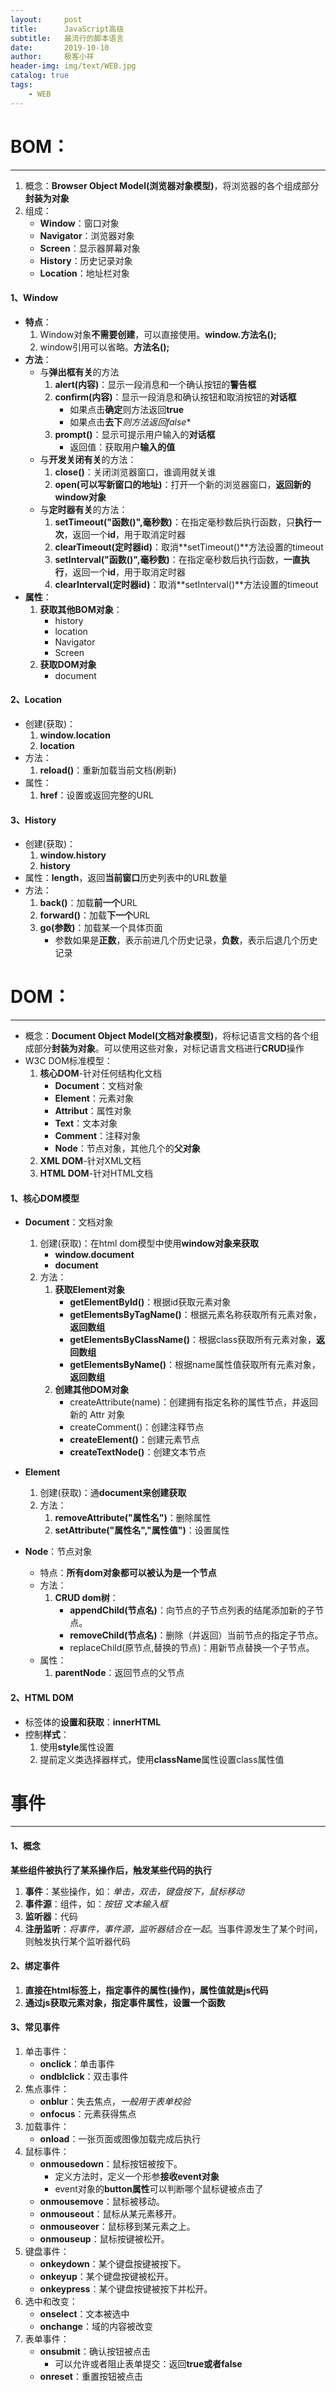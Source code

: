 ```yaml
---
layout:     post                    
title:      JavaScript高级
subtitle:   最流行的脚本语言               
date:       2019-10-10               
author:     极客小祥                      
header-img: img/text/WEB.jpg   
catalog: true              
tags:                                
    - WEB
---
```


# BOM：
<hr>

1. 概念：**Browser Object Model(浏览器对象模型)**，将浏览器的各个组成部分**封装为对象**
2. 组成：
    * **Window**：窗口对象
    * **Navigator**：浏览器对象
    * **Screen**：显示器屏幕对象
    * **History**：历史记录对象
    * **Location**：地址栏对象

#### 1、Window
* **特点**：
    1. Window对象**不需要创建**，可以直接使用。**window.方法名();**
    2. window引用可以省略。**方法名();**
* **方法**：
    * 与**弹出框有关**的方法
        1. **alert(内容)**：显示一段消息和一个确认按钮的**警告框**
        2. **confirm(内容)**：显示一段消息和确认按钮和取消按钮的**对话框**
            * 如果点击**确定**则方法返回**true**
            * 如果点击**去下***则方法返回**false**
        3. **prompt()**：显示可提示用户输入的**对话框**
            * 返回值：获取用户**输入的值**
    * 与**开发关闭有关**的方法：
        1. **close()**：关闭浏览器窗口，谁调用就关谁
        2. **open(可以写新窗口的地址)**：打开一个新的浏览器窗口，**返回新的window对象**
    * 与**定时器有关**的方法：
        1. **setTimeout("函数()",毫秒数)**：在指定毫秒数后执行函数，只**执行一次**，返回一个**id**，用于取消定时器
        2. **clearTimeout(定时器id)**：取消**setTimeout()**方法设置的timeout
        3. **setInterval("函数()",毫秒数)**：在指定毫秒数后执行函数，**一直执行**，返回一个**id**，用于取消定时器
        4. **clearInterval(定时器id)**：取消**setInterval()**方法设置的timeout
* **属性**：
    1. **获取其他BOM对象**：
        * history
        * location
        * Navigator
        * Screen
    2. **获取DOM对象**
        * document

#### 2、Location
* 创建(获取)：
    1. **window.location**
    2. **location**
* 方法：
    1. **reload()**：重新加载当前文档(刷新)
* 属性：
    1. **href**：设置或返回完整的URL

#### 3、History
* 创建(获取)：
    1. **window.history**
    2. **history**
* 属性：**length**，返回**当前窗口**历史列表中的URL数量
* 方法：
    1. **back()**：加载**前一个**URL
    2. **forward()**：加载**下一个**URL
    3. **go(参数)**：加载某一个具体页面
        * 参数如果是**正数**，表示前进几个历史记录，**负数**，表示后退几个历史记录

# DOM：
<hr>

* 概念：**Document Object Model(文档对象模型)**，将标记语言文档的各个组成部分**封装为对象**。可以使用这些对象，对标记语言文档进行**CRUD**操作
* W3C DOM标准模型：
    1. **核心DOM**-针对任何结构化文档
        * **Document**：文档对象
        * **Element**：元素对象
        * **Attribut**：属性对象
        * **Text**：文本对象
        * **Comment**：注释对象
        * **Node**：节点对象，其他几个的**父对象**
    2. **XML DOM**-针对XML文档
    3. **HTML DOM**-针对HTML文档

#### 1、核心DOM模型
* **Document**：文档对象
    1. 创建(获取)：在html dom模型中使用**window对象来获取**
        * **window.document**
        * **document**
    2. 方法：
        1. **获取Element对象**
            * **getElementById()**：根据id获取元素对象
            * **getElementsByTagName()**：根据元素名称获取所有元素对象，**返回数组**
            * **getElementsByClassName()**：根据class获取所有元素对象，**返回数组**
            * **getElementsByName()**：根据name属性值获取所有元素对象，**返回数组**
        2. **创建其他DOM对象**
            * createAttribute(name)：创建拥有指定名称的属性节点，并返回新的 Attr 对象
            * createComment()：创建注释节点
            * **createElement()**：创建元素节点
            * **createTextNode()**：创建文本节点

* **Element**
    1. 创建(获取)：通**document来创建获取**
    2. 方法：
        1. **removeAttribute("属性名")**：删除属性
        2. **setAttribute("属性名","属性值")**：设置属性

* **Node**：节点对象
    * 特点：**所有dom对象都可以被认为是一个节点**
    * 方法：
        1. **CRUD dom树**：
            * **appendChild(节点名)**：向节点的子节点列表的结尾添加新的子节点。
            * **removeChild(节点名)**：删除（并返回）当前节点的指定子节点。
            * replaceChild(原节点,替换的节点)：用新节点替换一个子节点。
    * 属性：
        1. **parentNode**：返回节点的父节点

#### 2、HTML DOM
* 标签体的**设置和获取**：**innerHTML**
* 控制**样式**：
    1. 使用**style**属性设置
    2. 提前定义类选择器样式，使用**className**属性设置class属性值

# 事件
<hr>

#### 1、概念
**某些组件被执行了某系操作后，触发某些代码的执行**
1. **事件**：某些操作，如：*单击，双击，键盘按下，鼠标移动*
2. **事件源**：组件，如：*按钮 文本输入框*
3. **监听器**：代码
4. **注册监听**：*将事件，事件源，监听器结合在一起*。当事件源发生了某个时间，则触发执行某个监听器代码

#### 2、绑定事件
 1. **直接在html标签上，指定事件的属性(操作)，属性值就是js代码**
 2. **通过js获取元素对象，指定事件属性，设置一个函数**

#### 3、常见事件
1. 单击事件：
    * **onclick**：单击事件
    * **ondblclick**：双击事件
2. 焦点事件：
    * **onblur**：失去焦点，*一般用于表单校验*
    * **onfocus**：元素获得焦点
3. 加载事件：
    * **onload**：一张页面或图像加载完成后执行
4. 鼠标事件：
    * **onmousedown**：鼠标按钮被按下。
        * 定义方法时，定义一个形参**接收event对象**
        * event对象的**button属性**可以判断哪个鼠标键被点击了
    * **onmousemove**：鼠标被移动。
    * **onmouseout**：鼠标从某元素移开。
    * **onmouseover**：鼠标移到某元素之上。
    * **onmouseup**：鼠标按键被松开。
5. 键盘事件：
    * **onkeydown**：某个键盘按键被按下。
    * **onkeyup**：某个键盘按键被松开。
    * **onkeypress**：某个键盘按键被按下并松开。
6. 选中和改变：
    * **onselect**：文本被选中
    * **onchange**：域的内容被改变
7. 表单事件：
    * **onsubmit**：确认按钮被点击
        * 可以允许或者阻止表单提交：返回**true或者false**
    * **onreset**：重置按钮被点击